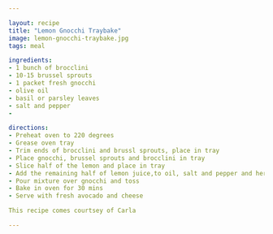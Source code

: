 ```yaml
---

layout: recipe
title: "Lemon Gnocchi Traybake"
image: lemon-gnocchi-traybake.jpg
tags: meal

ingredients:
- 1 bunch of brocclini
- 10-15 brussel sprouts
- 1 packet fresh gnocchi
- olive oil
- basil or parsley leaves
- salt and pepper
- 

directions:
- Preheat oven to 220 degrees
- Grease oven tray
- Trim ends of brocclini and brussl sprouts, place in tray
- Place gnocchi, brussel sprouts and brocclini in tray
- Slice half of the lemon and place in tray
- Add the remaining half of lemon juice,to oil, salt and pepper and herbs to jug
- Pour mixture over gnocchi and toss
- Bake in oven for 30 mins
- Serve with fresh avocado and cheese

This recipe comes courtsey of Carla

---
```

